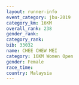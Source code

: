 ```yaml
---
layout: runner-info 
event_category: jbu-2019 
category_km: 16KM  
overall_rank: 238
gender_rank: 
category_rank: 
bib: 33032
name: CHEE CHEW MEI
category: 16KM Women Open
gender: Female
race_time: 
country: Malaysia
---
```

